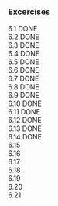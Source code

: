 ### Excercises
6.1 DONE  
6.2 DONE  
6.3 DONE  
6.4 DONE  
6.5 DONE  
6.6 DONE  
6.7 DONE  
6.8 DONE  
6.9 DONE  
6.10 DONE  
6.11 DONE  
6.12 DONE  
6.13 DONE  
6.14 DONE  
6.15  
6.16  
6.17  
6.18  
6.19  
6.20  
6.21  
